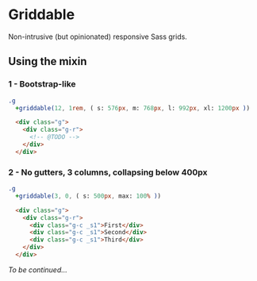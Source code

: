 Griddable
=========

Non-intrusive (but opinionated) responsive Sass grids.



Using the mixin
---------------

### 1 - Bootstrap-like

```sass
.g
  +griddable(12, 1rem, ( s: 576px, m: 768px, l: 992px, xl: 1200px ))
```

```html
  <div class="g">
    <div class="g-r">
      <!-- @TODO -->
    </div>
  </div>
```


### 2 - No gutters, 3 columns, collapsing below 400px

```sass
.g
  +griddable(3, 0, ( s: 500px, max: 100% ))
```

```html
  <div class="g">
    <div class="g-r">
      <div class="g-c _s1">First</div>
      <div class="g-c _s1">Second</div>
      <div class="g-c _s1">Third</div>
    </div>
  </div>
```

*To be continued…*
